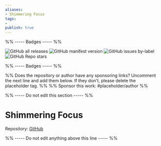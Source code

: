 ```yaml
---
aliases:
- Shimmering Focus
tags: 
- 
publish: true
---
```


%% ----- Badges ----- %%

![GitHub all releases](https://img.shields.io/github/downloads/chrisgrieser/shimmering-focus/total?color=573E7A&logo=github&style=for-the-badge) 
![GitHub manifest version](https://img.shields.io/github/manifest-json/v/chrisgrieser/shimmering-focus?color=573E7A&logo=github&style=for-the-badge) 
![GitHub issues by-label](https://img.shields.io/github/issues/chrisgrieser/shimmering-focus/help%20wanted?color=573E7A&logo=github&style=for-the-badge) 
![GitHub Repo stars](https://img.shields.io/github/stars/chrisgrieser/shimmering-focus?color=573E7A&logo=github&style=for-the-badge)

%% ----- Badges ----- %%

%% Does the repository or author have any sponsoring links? Uncomment the next line and add them below. If they don't, please delete the placeholder tag. %%
%% Sponsor this work: #placeholder/author %%

%% ----- Do not edit this section ----- %%

# Shimmering Focus

Repository: [GitHub](https://github.com/chrisgrieser/shimmering-focus)



%% ----- Do not edit anything above this line ----- %% 
